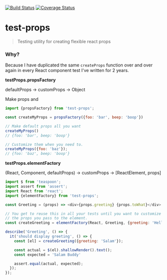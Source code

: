 [![Build Status](https://travis-ci.org/CarbonLighthouse/test-props.svg?branch=master)](https://travis-ci.org/CarbonLighthouse/test-props) [![Coverage Status](https://coveralls.io/repos/github/CarbonLighthouse/test-props/badge.svg?branch=master)](https://coveralls.io/github/CarbonLighthouse/test-props?branch=master)

# test-props

> Testing utility for creating flexible react props

### Why?

Because I have duplicated the same `createProps` function over and over again in every React component
test I've written for 2 years.

**testProps.propsFactory**

defaultProps -> customProps -> Object

Make props and

```js
import {propsFactory} from 'test-props';

const createMyProps = propsFactory({foo: 'bar', beep: 'boop'})

// Make default props all you want
createMyProps()
// {foo: 'bar', beep: 'boop'}

// Customize them when you need to.
createMyProps({foo: 'baz'});
// {foo: 'baz', beep: 'boop'}
```

**testProps.elementFactory**

(React, Component, defaultProps) -> customProps -> [ReactElement, props<Object>]

```js
import $ from 'teaspoon';
import assert from 'assert';
import React from 'react';
import {elementFactory} from 'test-props';

const Greeting = (props) => <div>{props.greeting} {props.toWhat}</div>

// You get to reuse this in all your tests until you want to customize
// the props you pass to the element.
const createGreeting = elementFactory(React, Greeting, {greeting: 'Hello', toWhat: 'Buddy'});

describe('Greeting', () => {
  it('should display greeting', () => {
    const [el] = createGreeting({greeting: 'Salam'});

    const actual = $(el).shallowRender().text();
    const expected = 'Salam Buddy'

    assert.equal(actual, expected);
  });
});
```
